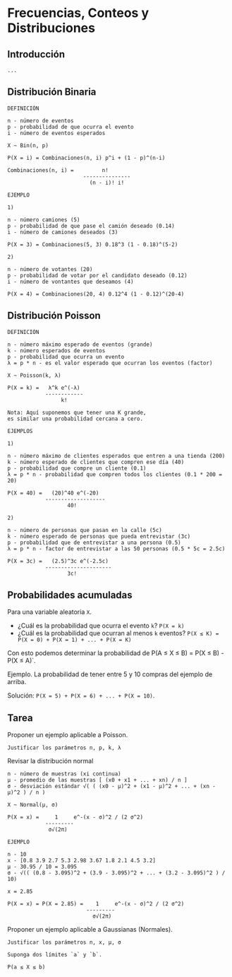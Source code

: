 # Frecuencias, Conteos y Distribuciones

## Introducción

    ...

## Distribución Binaria

    DEFINICIÓN

    n - número de eventos
    p - probabilidad de que ocurra el evento
    i - número de eventos esperados

    X ~ Bin(n, p)

    P(X = i) = Combinaciones(n, i) p^i + (1 - p)^(n-i)

    Combinaciones(n, i) =         n!
                            ---------------
                              (n - i)! i! 

    EJEMPLO

    1)

    n - número camiones (5)
    p - probabilidad de que pase el camión deseado (0.14)
    i - número de camiones deseados (3)

    P(X = 3) = Combinaciones(5, 3) 0.18^3 (1 - 0.18)^(5-2)

    2)

    n - número de votantes (20)
    p - probabilidad de votar por el candidato deseado (0.12)
    i - número de vontantes que deseamos (4)

    P(X = 4) = Combinaciones(20, 4) 0.12^4 (1 - 0.12)^(20-4)

## Distribución Poisson

    DEFINICIÓN

    n - número máximo esperado de eventos (grande)
    k - número esperados de eventos
    p - probabilidad que ocurra un evento
    λ = p * n - es el valor esperado que ocurran los eventos (factor)

    X ~ Poisson(k, λ)

    P(X = k) =   λ^k e^(-λ)
                ------------
                     k!

    Nota: Aquí suponemos que tener una K grande,
    es similar una probabilidad cercana a cero.

    EJEMPLOS

    1)

    n - número máximo de clientes esperados que entren a una tienda (200)
    k - número esperado de clientes que compren ese día (40)
    p - probabilidad que compre un cliente (0.1)
    λ = p * n - probabilidad que compren todos los clientes (0.1 * 200 = 20)

    P(X = 40) =   (20)^40 e^(-20)
                -------------------
                       40!

    2)

    n - número de personas que pasan en la calle (5c)
    k - número esperado de personas que pueda entrevistar (3c)
    p - probabilidad que de entrevistar a una persona (0.5)
    λ = p * n - factor de entrevistar a las 50 personas (0.5 * 5c = 2.5c)

    P(X = 3c) =   (2.5)^3c e^(-2.5c)
                ---------------------
                       3c!

## Probabilidades acumuladas

Para una variable aleatoria `X`.

* ¿Cuál es la probabilidad que ocurra el evento `k`? `P(X = k)`
* ¿Cuál es la probabilidad que ocurran al menos `k` eventos? `P(X ≤ K) = P(X = 0) + P(X = 1) + ... + P(X = K)`

Con esto podemos determinar la probabilidad de P(A ≤ X ≤ B) = P(X ≤ B) - P(X ≤ A)`.

Ejemplo. La probabilidad de tener entre 5 y 10 compras del ejemplo de arriba.

Solución: `P(X = 5) + P(X = 6) + ... + P(X = 10)`.

## Tarea

Proponer un ejemplo aplicable a Poisson.

    Justificar los parámetros n, p, k, λ

Revisar la distribución normal

    n - número de muestras (xi continua)
    μ - promedio de las muestras [ (x0 + x1 + ... + xn) / n ]
    σ - desviación estándar √( ( (x0 - μ)^2 + (x1 - μ)^2 + ... + (xn - μ)^2 ) / n )

    X ~ Normal(μ, σ)

    P(X = x) =     1     e^-(x - σ)^2 / (2 σ^2)
                ---------
                 σ√(2π)

    EJEMPLO

    n - 10
    x - [0.8 3.9 2.7 5.3 2.98 3.67 1.8 2.1 4.5 3.2]
    μ - 30.95 / 10 = 3.095
    σ - √(( (0.8 - 3.095)^2 + (3.9 - 3.095)^2 + ... + (3.2 - 3.095)^2 ) / 10)

    x = 2.85

    P(X = x) = P(X = 2.85) =    1     e^-(x - σ)^2 / (2 σ^2)
                             ---------
                               σ√(2π)

Proponer un ejemplo aplicable a Gaussianas (Normales).

    Justificar los parámetros n, x, μ, σ

    Suponga dos límites `a` y `b`.

    P(a ≤ X ≤ b)